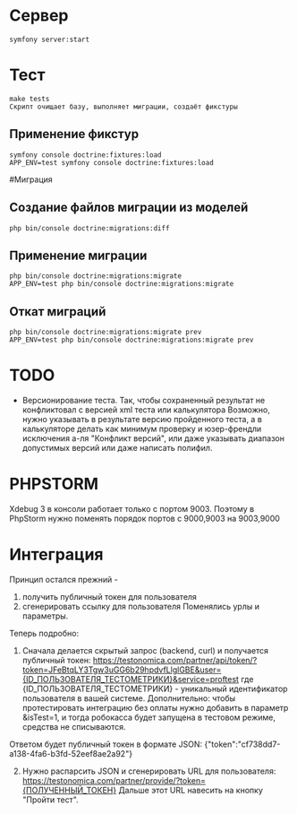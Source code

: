 # Сервер
    symfony server:start

# Тест
    make tests
    Скрипт очищает базу, выполняет миграции, создаёт фикстуры

## Применение фикстур
    symfony console doctrine:fixtures:load
    APP_ENV=test symfony console doctrine:fixtures:load 

#Миграция

## Создание файлов миграции из моделей
    php bin/console doctrine:migrations:diff
    
## Применение миграции
    php bin/console doctrine:migrations:migrate
    APP_ENV=test php bin/console doctrine:migrations:migrate

## Откат миграций
    php bin/console doctrine:migrations:migrate prev
    APP_ENV=test php bin/console doctrine:migrations:migrate prev
    
# TODO
- Версионирование теста. 
Так, чтобы сохраненный результат не конфликтовал с версией xml теста или калькулятора 
Возможно, нужно указывать в результате версию пройденного теста, а в калькуляторе 
делать как минимум проверку и юзер-френдли исключения а-ля "Конфликт версий", 
или даже указывать диапазон допустимых версий или даже написать полифил.
  
# PHPSTORM
Xdebug 3 в консоли работает только с портом 9003.
Поэтому в PhpStorm нужно поменять порядок портов с 9000,9003 на 9003,9000

# Интеграция

Принцип остался прежний - 
1. получить публичный токен для пользователя 
2. сгенерировать ссылку для пользователя
Поменялись урлы и параметры.
   
Теперь подробно:

1. Сначала делается скрытый запрос (backend, curl) и получается публичный токен:
https://testonomica.com/partner/api/token/?token=JFeBtqLY3Tgw3uGG6b29hpdvfLlglGBE&user={ID_ПОЛЬЗОВАТЕЛЯ_ТЕСТОМЕТРИКИ}&service=proftest
где {ID_ПОЛЬЗОВАТЕЛЯ_ТЕСТОМЕТРИКИ} - уникальный идентификатор пользователя в вашей системе.
   Дополнительно: чтобы протестировать интеграцию без оплаты нужно добавить в параметр &isTest=1, и тогда робокасса будет запущена в тестовом режиме, средства не списываются.

Ответом будет публичный токен в формате JSON:
{"token":"cf738dd7-a138-4fa6-b3fd-52eef8ae2a92"}

2. Нужно распарсить JSON и сгенерировать URL для пользователя:
https://testonomica.com/partner/provide/?token={ПОЛУЧЕННЫЙ_ТОКЕН}
Дальше этот URL навесить на кнопку "Пройти тест".